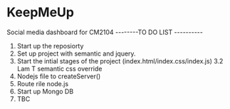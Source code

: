 # KeepMeUp
Social media dashboard for CM2104
--------TO DO LIST ----------
1. Start up the reposiorty
2. Set up project with semantic and jquery. 
3. Start the intial stages of the project (index.html/index.css/index.js) 
  3.2 Lam T semantic css override
4. Nodejs file to createServer()
5. Route rile node.js
6. Start up Mongo DB 
7. TBC
